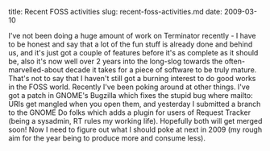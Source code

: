 title: Recent FOSS activities
slug: recent-foss-activities.md
date: 2009-03-10


I've not been doing a huge amount of work on Terminator recently - I have to be honest and say that a lot of the fun stuff is already done and behind us, and it's just got a couple of features before it's as complete as it should be, also it's now well over 2 years into the long-slog towards the often-marvelled-about decade it takes for a piece of software to be truly mature.
That's not to say that I haven't still got a burning interest to do good works in the FOSS world. Recently I've been poking around at other things. I've got a patch in GNOME's Bugzilla which fixes the stupid bug where mailto: URIs get mangled when you open them, and yesterday I submitted a branch to the GNOME Do folks which adds a plugin for users of Request Tracker (being a sysadmin, RT rules my working life).
Hopefully both will get merged soon! Now I need to figure out what I should poke at next in 2009 (my rough aim for the year being to produce more and consume less).